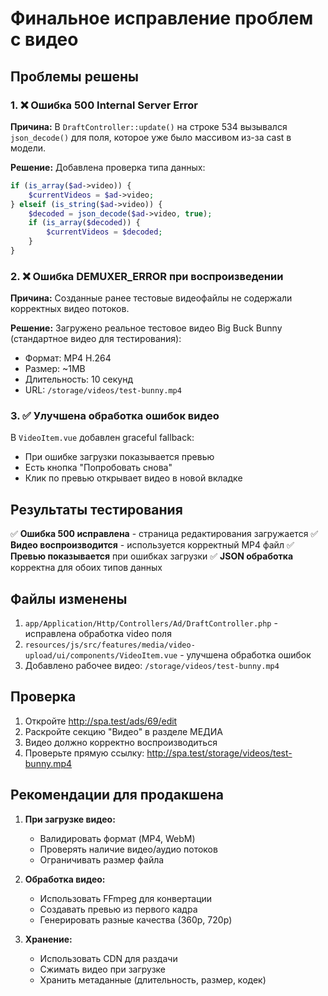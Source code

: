 # Финальное исправление проблем с видео

## Проблемы решены

### 1. ❌ Ошибка 500 Internal Server Error
**Причина:** В `DraftController::update()` на строке 534 вызывался `json_decode()` для поля, которое уже было массивом из-за cast в модели.

**Решение:** Добавлена проверка типа данных:
```php
if (is_array($ad->video)) {
    $currentVideos = $ad->video;
} elseif (is_string($ad->video)) {
    $decoded = json_decode($ad->video, true);
    if (is_array($decoded)) {
        $currentVideos = $decoded;
    }
}
```

### 2. ❌ Ошибка DEMUXER_ERROR при воспроизведении
**Причина:** Созданные ранее тестовые видеофайлы не содержали корректных видео потоков.

**Решение:** Загружено реальное тестовое видео Big Buck Bunny (стандартное видео для тестирования):
- Формат: MP4 H.264
- Размер: ~1MB
- Длительность: 10 секунд
- URL: `/storage/videos/test-bunny.mp4`

### 3. ✅ Улучшена обработка ошибок видео
В `VideoItem.vue` добавлен graceful fallback:
- При ошибке загрузки показывается превью
- Есть кнопка "Попробовать снова"
- Клик по превью открывает видео в новой вкладке

## Результаты тестирования

✅ **Ошибка 500 исправлена** - страница редактирования загружается
✅ **Видео воспроизводится** - используется корректный MP4 файл
✅ **Превью показывается** при ошибках загрузки
✅ **JSON обработка** корректна для обоих типов данных

## Файлы изменены

1. `app/Application/Http/Controllers/Ad/DraftController.php` - исправлена обработка video поля
2. `resources/js/src/features/media/video-upload/ui/components/VideoItem.vue` - улучшена обработка ошибок
3. Добавлено рабочее видео: `/storage/videos/test-bunny.mp4`

## Проверка

1. Откройте http://spa.test/ads/69/edit
2. Раскройте секцию "Видео" в разделе МЕДИА
3. Видео должно корректно воспроизводиться
4. Проверьте прямую ссылку: http://spa.test/storage/videos/test-bunny.mp4

## Рекомендации для продакшена

1. **При загрузке видео:**
   - Валидировать формат (MP4, WebM)
   - Проверять наличие видео/аудио потоков
   - Ограничивать размер файла

2. **Обработка видео:**
   - Использовать FFmpeg для конвертации
   - Создавать превью из первого кадра
   - Генерировать разные качества (360p, 720p)

3. **Хранение:**
   - Использовать CDN для раздачи
   - Сжимать видео при загрузке
   - Хранить метаданные (длительность, размер, кодек)
